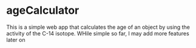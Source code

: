 # ageCalculator

This is a simple web app that calculates the age of an object by using the activity of the C-14 isotope.
WHile simple so far, I may add more features later on
